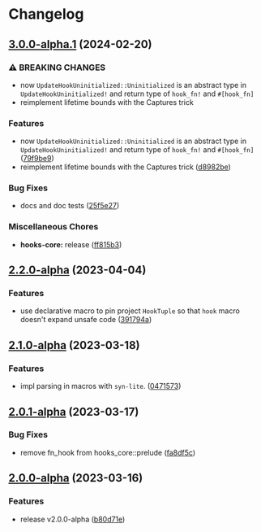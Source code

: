 # Changelog
<!-- Touch this file so that the release-please would know this commit only affects this package -->

## [3.0.0-alpha.1](https://github.com/frender-rs/hooks/compare/hooks-core-v2.2.0-alpha...hooks-core-v3.0.0-alpha.1) (2024-02-20)


### ⚠ BREAKING CHANGES

* now `UpdateHookUninitialized::Uninitialized` is an abstract type in `UpdateHookUninitialized!` and return type of `hook_fn!` and `#[hook_fn]`
* reimplement lifetime bounds with the Captures trick

### Features

* now `UpdateHookUninitialized::Uninitialized` is an abstract type in `UpdateHookUninitialized!` and return type of `hook_fn!` and `#[hook_fn]` ([79f9be9](https://github.com/frender-rs/hooks/commit/79f9be991390f46e82dfa28984cd46bca7a58f9c))
* reimplement lifetime bounds with the Captures trick ([d8982be](https://github.com/frender-rs/hooks/commit/d8982be7cd2a0654e763930032952a70d53b8b5e))


### Bug Fixes

* docs and doc tests ([25f5e27](https://github.com/frender-rs/hooks/commit/25f5e27e896ce1c76aa1bec91c7329eea629b805))


### Miscellaneous Chores

* **hooks-core:** release ([ff815b3](https://github.com/frender-rs/hooks/commit/ff815b3f7878a42746546b7d7e064740180934ba))

## [2.2.0-alpha](https://github.com/frender-rs/hooks/compare/hooks-core-v2.1.0-alpha...hooks-core-v2.2.0-alpha) (2023-04-04)


### Features

* use declarative macro to pin project `HookTuple` so that `hook` macro doesn't expand unsafe code ([391794a](https://github.com/frender-rs/hooks/commit/391794adb84f9498fb076646ef26d759fa3a1e30))

## [2.1.0-alpha](https://github.com/frender-rs/hooks/compare/hooks-core-v2.0.1-alpha...hooks-core-v2.1.0-alpha) (2023-03-18)


### Features

* impl parsing in macros with `syn-lite`. ([0471573](https://github.com/frender-rs/hooks/commit/04715738fd4f7de69687ed1c723e42c5b00b4c0c))

## [2.0.1-alpha](https://github.com/frender-rs/hooks/compare/hooks-core-v2.0.0-alpha...hooks-core-v2.0.1-alpha) (2023-03-17)


### Bug Fixes

* remove fn_hook from hooks_core::prelude ([fa8df5c](https://github.com/frender-rs/hooks/commit/fa8df5ccda1c480a9616fe3b1790653ab1f5fcba))

## [2.0.0-alpha](https://github.com/frender-rs/hooks/compare/hooks-core-v1.0.0-alpha.10...hooks-core-v2.0.0-alpha) (2023-03-16)


### Features

* release v2.0.0-alpha ([b80d71e](https://github.com/frender-rs/hooks/commit/b80d71e8dd8aa80557a139b27094888b376f02a8))

